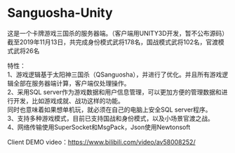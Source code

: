 # Sanguosha-Unity

这是一个卡牌游戏三国杀的服务器端。（客户端用UNITY3D开发，暂不公布源码）
截至2019年11月13日，共完成身份模式武将178名，国战模式武将102名，官渡模式武将26名
  
特性：  
1、游戏逻辑基于太阳神三国杀（QSanguosha），并进行了优化。并且所有游戏逻辑全部在服务器端计算，客户端仅处理操作。  
2、采用SQL server作为游戏数据和用户信息管理，可以更加方便的管理数据和进行开发，比如游戏成就、战功这样的功能。  
   同时也意味着如果想单机玩，就必须在自己的电脑上安全SQL server程序。  
3、支持多种游戏模式，目前已支持国战和身份模式，以及小场景官渡之战。  
4、网络传输使用SuperSocket和MsgPack，Json使用Newtonsoft  
  
Client DEMO video：https://www.bilibili.com/video/av58008252/
